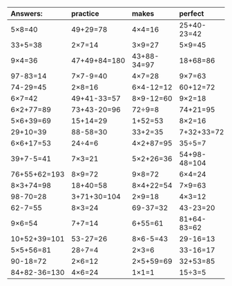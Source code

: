 | Answers: | practice | makes | perfect | ! |
| :--- | :--- | :--- | :--- | :--- |
| 5×8=40 | 49+29=78 | 4×4=16 | 25+40-23=42 | 81÷9=9 | 
| 33+5=38 | 2×7=14 | 3×9=27 | 5×9=45 | 62+90+63=215 | 
| 9×4=36 | 47+49+84=180 | 43+88-34=97 | 18+68=86 | 91-87=4 | 
| 97-83=14 | 7×7-9=40 | 4×7=28 | 9×7=63 | 5×6=30 | 
| 74-29=45 | 2×8=16 | 6×4-12=12 | 60+12=72 | 27÷3=9 | 
| 6×7=42 | 49+41-33=57 | 8×9-12=60 | 9×2=18 | 9×8+70=142 | 
| 6×2+77=89 | 73+43-20=96 | 72÷9=8 | 74+21=95 | 3×5=15 | 
| 5×6+39=69 | 15+14=29 | 1+52=53 | 8×2=16 | 16÷8=2 | 
| 29+10=39 | 88-58=30 | 33+2=35 | 7+32+33=72 | 9×9-61=20 | 
| 6×6+17=53 | 24÷4=6 | 4×2+87=95 | 35÷5=7 | 78-52=26 | 
| 39+7-5=41 | 7×3=21 | 5×2+26=36 | 54+98-48=104 | 2×4=8 | 
| 76+55+62=193 | 8×9=72 | 9×8=72 | 6×4=24 | 54÷9=6 | 
| 8×3+74=98 | 18+40=58 | 8×4+22=54 | 7×9=63 | 64+42+81=187 | 
| 98-70=28 | 3+71+30=104 | 2×9=18 | 4×3=12 | 3×9-20=7 | 
| 62-7=55 | 8×3=24 | 69-37=32 | 43-23=20 | 50+61+12=123 | 
| 9×6=54 | 7+7=14 | 6+55=61 | 81+64-83=62 | 8×8=64 | 
| 10+52+39=101 | 53-27=26 | 8×6-5=43 | 29-16=13 | 6×3=18 | 
| 5×5+56=81 | 28÷7=4 | 2×3=6 | 33-16=17 | 80+39-77=42 | 
| 90-18=72 | 2×6=12 | 2×5+59=69 | 32+53=85 | 8×5+65=105 | 
| 84+82-36=130 | 4×6=24 | 1×1=1 | 15÷3=5 | 93-11=82 | 
